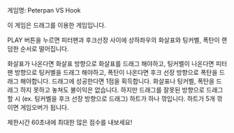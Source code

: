 게임명: Peterpan VS Hook

이 게임은 드래그를 이용한 게임입니다.

PLAY 버튼을 누르면 피터팬과 후크선장 사이에 상하좌우의 화살표와 팅커벨, 폭탄이 랜덤한 순서로 떨어집니다.

화살표가 나온다면 화살표 방향으로 화살표를 드래그 해야하고,
팅커벨이 나온다면 피터팬 방향으로 팅커벨을 드래그 해야하고,
폭탄이 나온다면 후크 선장 방향으로 폭탄을 드래그 해야합니다.
드래그에 성공한다면 1점을 획득합니다.
화살표나 팅커벨, 폭탄을 드래그 하지 못하고 놓쳐도 불이익은 없습니다.
하지만 드래그를 잘못된 방향으로 드래그 할 시 (ex. 팅커벨을 후크 선장 방향으로 드래그) 하트가 하나 깎입니다.
하트가 5개 깎이면 게임오버가 됩니다.

제한시간 60초내에 최대한 많은 점수를 내보세요!
